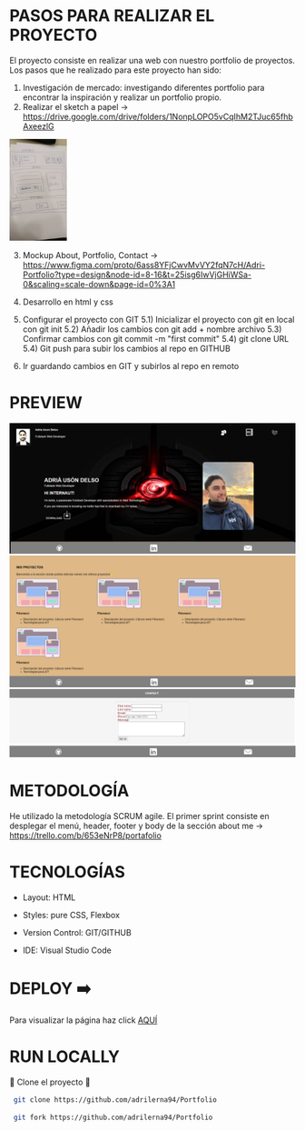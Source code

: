# PASOS PARA REALIZAR EL PROYECTO
El proyecto consiste en realizar una web con nuestro portfolio de proyectos.
Los pasos que he realizado para este proyecto han sido:

1) Investigación de mercado: investigando diferentes portfolio para encontrar la inspiración y realizar un portfolio propio.
2) Realizar el sketch a papel
-> https://drive.google.com/drive/folders/1NonpLOPO5vCqIhM2TJuc65fhbAxeezlG

<img src="resources/sketchaboutme.jpg" style="width:20%;height:20%">

3) Mockup About, Portfolio, Contact
-> https://www.figma.com/proto/6ass8YFjCwvMvVY2fqN7cH/Adri-Portfolio?type=design&node-id=8-16&t=25isg6IwVjGHiWSa-0&scaling=scale-down&page-id=0%3A1
   
4) Desarrollo en html y css
5) Configurar el proyecto con GIT
   5.1) Inicializar el proyecto con git en local con git init
   5.2) Añadir los cambios con git add + nombre archivo
   5.3) Confirmar cambios con git commit -m "first commit"
   5.4) git clone URL
   5.4) Git push para subir los cambios al repo en GITHUB
6) Ir guardando cambios en GIT y subirlos al repo en remoto
# PREVIEW

![](preview/aboutsnapshot.png)
![](preview/projectsnapshot.png)
![](preview/contactsnapshot.png)

# METODOLOGÍA
He utilizado la metodología SCRUM agile.
El primer sprint consiste en desplegar el menú, header, footer y body de la sección about me
-> https://trello.com/b/653eNrP8/portafolio

# TECNOLOGÍAS
<div>
   <ul>
      <li><p>Layout: HTML</p></li>
      <li><p>Styles: pure CSS, Flexbox</p></li>
      <li><p>Version Control: GIT/GITHUB</p></li>
      <li><p>IDE: Visual Studio Code</p></li>
   </ul>
</div>

# DEPLOY ➡️ 

Para visualizar la página haz click [AQUÍ](https://adrificherito-portfolio.netlify.app/)


# RUN LOCALLY

🤖 Clone el proyecto 🤖

```bash
 git clone https://github.com/adrilerna94/Portfolio
 ```

```bash
 git fork https://github.com/adrilerna94/Portfolio
 ```